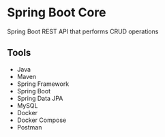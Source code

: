 # Spring Boot Core


Spring Boot REST API that performs CRUD operations

## Tools

* Java
* Maven
* Spring Framework
* Spring Boot
* Spring Data JPA
* MySQL
* Docker
* Docker Compose
* Postman
